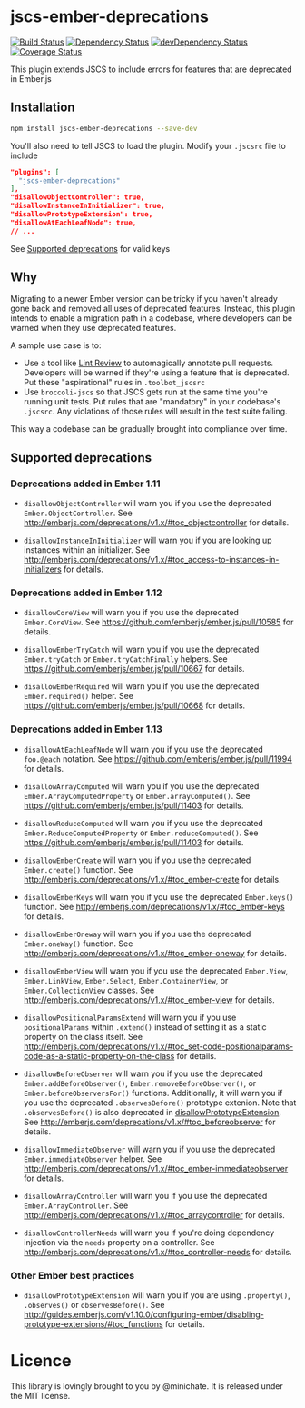 # jscs-ember-deprecations

[![Build Status](https://travis-ci.org/minichate/jscs-ember-deprecations.svg?branch=master)](https://travis-ci.org/minichate/jscs-ember-deprecations)
[![Dependency Status](https://david-dm.org/minichate/jscs-ember-deprecations.svg)](https://david-dm.org/minichate/jscs-ember-deprecations)
[![devDependency Status](https://david-dm.org/minichate/jscs-ember-deprecations/dev-status.svg)](https://david-dm.org/minichate/jscs-ember-deprecations#info=devDependencies)
[![Coverage Status](https://coveralls.io/repos/minichate/jscs-ember-deprecations/badge.svg?branch=master&service=github)](https://coveralls.io/github/minichate/jscs-ember-deprecations?branch=master)

This plugin extends JSCS to include errors for features that are deprecated in Ember.js

## Installation

```bash
npm install jscs-ember-deprecations --save-dev
```

You'll also need to tell JSCS to load the plugin. Modify your `.jscsrc` file to include

```json
"plugins": [
  "jscs-ember-deprecations"
],
"disallowObjectController": true,
"disallowInstanceInInitializer": true,
"disallowPrototypeExtension": true,
"disallowAtEachLeafNode": true,
// ...
```

See [Supported deprecations](#supported-deprecations) for valid keys

## Why

Migrating to a newer Ember version can be tricky if you haven't already gone back and removed all uses of deprecated features. Instead, this plugin intends to enable a migration path in a codebase, where developers can be warned when they use deprecated features.

A sample use case is to:

- Use a tool like [Lint Review](https://github.com/markstory/lint-review) to automagically annotate pull requests. Developers will be warned if they're using a feature that is deprecated. Put these "aspirational" rules in `.toolbot_jscsrc`
- Use `broccoli-jscs` so that JSCS gets run at the same time you're running unit tests. Put rules that are "mandatory" in your codebase's `.jscsrc`. Any violations of those rules will result in the test suite failing.

This way a codebase can be gradually brought into compliance over time.

## Supported deprecations

### Deprecations added in Ember 1.11

- `disallowObjectController` will warn you if you use the deprecated `Ember.ObjectController`. See http://emberjs.com/deprecations/v1.x/#toc_objectcontroller for details.

- `disallowInstanceInInitializer` will warn you if you are looking up instances within an initializer. See http://emberjs.com/deprecations/v1.x/#toc_access-to-instances-in-initializers for details.

### Deprecations added in Ember 1.12

- `disallowCoreView` will warn you if you use the deprecated `Ember.CoreView`. See https://github.com/emberjs/ember.js/pull/10585 for details.

- `disallowEmberTryCatch` will warn you if you use the deprecated `Ember.tryCatch` or `Ember.tryCatchFinally` helpers. See https://github.com/emberjs/ember.js/pull/10667 for details.

- `disallowEmberRequired` will warn you if you use the deprecated `Ember.required()` helper. See https://github.com/emberjs/ember.js/pull/10668 for details.

### Deprecations added in Ember 1.13

- `disallowAtEachLeafNode` will warn you if you use the deprecated `foo.@each` notation. See https://github.com/emberjs/ember.js/pull/11994 for details.

- `disallowArrayComputed` will warn you if you use the deprecated `Ember.ArrayComputedProperty` or `Ember.arrayComputed()`. See https://github.com/emberjs/ember.js/pull/11403 for details.

- `disallowReduceComputed` will warn you if you use the deprecated `Ember.ReduceComputedProperty` or `Ember.reduceComputed()`. See https://github.com/emberjs/ember.js/pull/11403 for details.

- `disallowEmberCreate` will warn you if you use the deprecated `Ember.create()` function. See http://emberjs.com/deprecations/v1.x/#toc_ember-create for details.

- `disallowEmberKeys` will warn you if you use the deprecated `Ember.keys()` function. See http://emberjs.com/deprecations/v1.x/#toc_ember-keys for details.

- `disallowEmberOneway` will warn you if you use the deprecated `Ember.oneWay()` function. See http://emberjs.com/deprecations/v1.x/#toc_ember-oneway for details.

- `disallowEmberView` will warn you if you use the deprecated `Ember.View`, `Ember.LinkView`, `Ember.Select`, `Ember.ContainerView`, or `Ember.CollectionView` classes. See http://emberjs.com/deprecations/v1.x/#toc_ember-view for details.

- `disallowPositionalParamsExtend` will warn you if you use `positionalParams`
within `.extend()` instead of setting it as a static property on the class
itself. See http://emberjs.com/deprecations/v1.x/#toc_set-code-positionalparams-code-as-a-static-property-on-the-class for details.

- `disallowBeforeObserver` will warn you if you use the deprecated `Ember.addBeforeObserver()`, `Ember.removeBeforeObserver()`, or `Ember.beforeObserversFor()` functions. Additionally, it will warn you if you use the deprecated `.observesBefore()` prototype extenion. Note that `.observesBefore()` is also deprecated in [disallowPrototypeExtension](#other-ember-best-practices). See http://emberjs.com/deprecations/v1.x/#toc_beforeobserver for details.

- `disallowImmediateObserver` will warn you if you use the deprecated `Ember.immediateObserver` helper. See http://emberjs.com/deprecations/v1.x/#toc_ember-immediateobserver for details.

- `disallowArrayController` will warn you if you use the deprecated `Ember.ArrayController`. See http://emberjs.com/deprecations/v1.x/#toc_arraycontroller for details.

- `disallowControllerNeeds` will warn you if you're doing dependency injection via the `needs` property on a controller. See http://emberjs.com/deprecations/v1.x/#toc_controller-needs for details.

### Other Ember best practices

- `disallowPrototypeExtension` will warn you if you are using `.property()`, `.observes()` or `observesBefore()`. See http://guides.emberjs.com/v1.10.0/configuring-ember/disabling-prototype-extensions/#toc_functions for details.

# Licence

This library is lovingly brought to you by @minichate. It is released under the MIT license.